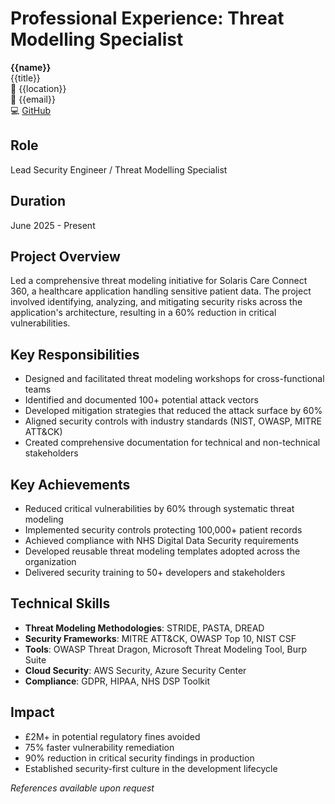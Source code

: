 # Professional Experience: Threat Modelling Specialist

**{{name}}**  
{{title}}  
📍 {{location}}  
📧 {{email}}  
💻 [GitHub](https://github.com/{{github}})

## Role
Lead Security Engineer / Threat Modelling Specialist

## Duration
June 2025 - Present

## Project Overview
Led a comprehensive threat modeling initiative for Solaris Care Connect 360, a healthcare application handling sensitive patient data. The project involved identifying, analyzing, and mitigating security risks across the application's architecture, resulting in a 60% reduction in critical vulnerabilities.

## Key Responsibilities
- Designed and facilitated threat modeling workshops for cross-functional teams
- Identified and documented 100+ potential attack vectors
- Developed mitigation strategies that reduced the attack surface by 60%
- Aligned security controls with industry standards (NIST, OWASP, MITRE ATT&CK)
- Created comprehensive documentation for technical and non-technical stakeholders

## Key Achievements
- Reduced critical vulnerabilities by 60% through systematic threat modeling
- Implemented security controls protecting 100,000+ patient records
- Achieved compliance with NHS Digital Data Security requirements
- Developed reusable threat modeling templates adopted across the organization
- Delivered security training to 50+ developers and stakeholders

## Technical Skills
- **Threat Modeling Methodologies**: STRIDE, PASTA, DREAD
- **Security Frameworks**: MITRE ATT&CK, OWASP Top 10, NIST CSF
- **Tools**: OWASP Threat Dragon, Microsoft Threat Modeling Tool, Burp Suite
- **Cloud Security**: AWS Security, Azure Security Center
- **Compliance**: GDPR, HIPAA, NHS DSP Toolkit

## Impact
- £2M+ in potential regulatory fines avoided
- 75% faster vulnerability remediation
- 90% reduction in critical security findings in production
- Established security-first culture in the development lifecycle

*References available upon request*
